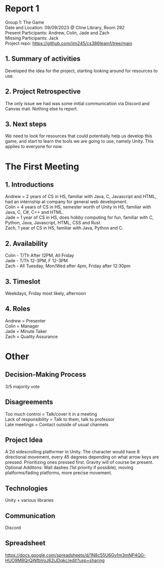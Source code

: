 # Report 1
Group 1: The Game<br>
Date and Location: 09/09/2023 @ Cline Library, Room 292 <br>
Present Participants: Andrew, Colin, Jade and Zach <br>
Missing Participants: Jack <br>
Project repo: https://github.com/jim245/cs386team1/tree/main <br>

## 1. Summary of activities
Developed the idea for the project, starting looking around for resources to use. <br>

## 2. Project Retrospective
The only issue we had was some initial communication via Discord and Canvas mail. Nothing else to report. <br>

## 3. Next steps
We need to look for resources that could potentially help us develop this game, and start to learn the tools we are going to use, namely Unity. This applies to everyone for now. <br>

# The First Meeting
## 1. Introductions
Andrew = 2 years of CS in HS, familiar with Java, C, Javascript and HTML, had an internship at company for general web development. <br>
Colin = 4 years of CS in HS, semester worth of Unity in HS, familiar with Java, C, C#, C++ and HTML. <br>
Jade = 1 year of CS in HS, does hobby computing for fun, familiar with C, Python, Java, Javascript, HTML, CSS and Rust. <br>
Zach, 1 year of CS in HS, familiar with Java, Python and C. <br>

## 2. Availability
Colin - T/Th After 12PM, All Friday <br>
Jade - T/Th 12-3PM, F 12-3PM <br>
Zach - All Tuesday, Mon/Wed after 4pm, Friday after 12:30pm <br>

## 3. Timeslot
Weekdays, Friday most likely, afternoon <br>

## 4. Roles
Andrew = Presenter <br>
Colin = Manager <br>
Jade = Minute Taker <br>
Zach = Quality Assurance <br>

# Other
## Decision-Making Process
3/5 majority vote <br>

## Disagreements
Too much control = Talk/cover it in a meeting <br>
Lack of responsibility = Talk to them, talk to professor <br>
Late meetings = Contact outside of usual channels <br>

## Project Idea
A 2d sidescrolling platformer in Unity. The character would have 8 directional movement, every 45 degrees depending on what arrow keys are pressed. Prioritizing ones pressed first. Gravity will of course be present. <br>
Optional Additons: Wall dashes (1st priority if possible), moving platforms/fading platforms, more precise movement. <br>

## Technologies
Unity + various libraries <br>

## Communication
Discord <br>

## Spreadsheet
https://docs.google.com/spreadsheets/d/1N8c55U6Gvfm3mNP4QG-HUO9M8QrQjNfbVoJ62iJDqkc/edit?usp=sharing <br>
